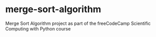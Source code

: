 # merge-sort-algorithm
Merge Sort Algorithm project as part of the freeCodeCamp Scientific Computing with Python course
